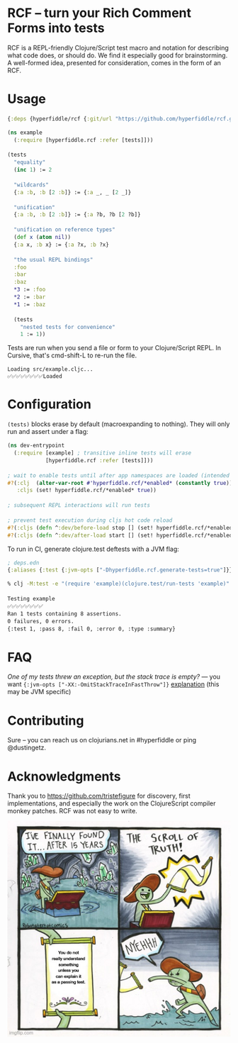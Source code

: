 # RCF – turn your Rich Comment Forms into tests

RCF is a REPL-friendly Clojure/Script test macro and notation for describing what code does, or should do. We find it especially good for brainstorming. A well-formed idea, presented for consideration, comes in the form of an RCF.

# Usage

```Clojure
{:deps {hyperfiddle/rcf {:git/url "https://github.com/hyperfiddle/rcf.git" :sha ...}}}
```
```clojure
(ns example
  (:require [hyperfiddle.rcf :refer [tests]]))

(tests
  "equality"
  (inc 1) := 2

  "wildcards"
  {:a :b, :b [2 :b]} := {:a _, _ [2 _]}

  "unification"
  {:a :b, :b [2 :b]} := {:a ?b, ?b [2 ?b]}

  "unification on reference types"
  (def x (atom nil))
  {:a x, :b x} := {:a ?x, :b ?x}

  "the usual REPL bindings"
  :foo
  :bar
  :baz
  *3 := :foo
  *2 := :bar
  *1 := :baz

  (tests
    "nested tests for convenience"
    1 := 1))
```

Tests are run when you send a file or form to your Clojure/Script REPL. In Cursive, that's cmd-shift-L to re-run the file.

```text
Loading src/example.cljc...
✅✅✅✅✅✅✅✅Loaded
```

# Configuration

`(tests)` blocks erase by default (macroexpanding to nothing). They will only run and assert under a flag:

```Clojure
(ns dev-entrypoint
  (:require [example] ; transitive inline tests will erase
            [hyperfiddle.rcf :refer [tests]]))

; wait to enable tests until after app namespaces are loaded (intended for subsequent REPL interactions) 
#?(:clj  (alter-var-root #'hyperfiddle.rcf/*enabled* (constantly true))
   :cljs (set! hyperfiddle.rcf/*enabled* true))

; subsequent REPL interactions will run tests

; prevent test execution during cljs hot code reload
#?(:cljs (defn ^:dev/before-load stop [] (set! hyperfiddle.rcf/*enabled* false)))
#?(:cljs (defn ^:dev/after-load start [] (set! hyperfiddle.rcf/*enabled* true)))
```

To run in CI, generate clojure.test deftests with a JVM flag:

```Clojure
; deps.edn
{:aliases {:test {:jvm-opts ["-Dhyperfiddle.rcf.generate-tests=true"]}}}
```
```bash
% clj -M:test -e "(require 'example)(clojure.test/run-tests 'example)"

Testing example
✅✅✅✅✅✅✅✅
Ran 1 tests containing 8 assertions.
0 failures, 0 errors.
{:test 1, :pass 8, :fail 0, :error 0, :type :summary}
```

# FAQ

*One of my tests threw an exception, but the stack trace is empty?* — you want `{:jvm-opts ["-XX:-OmitStackTraceInFastThrow"]}` [explanation](https://web.archive.org/web/20190416091616/http://yellerapp.com/posts/2015-05-11-clojure-no-stacktrace.html) (this may be JVM specific)

# Contributing

Sure – you can reach us on clojurians.net in #hyperfiddle or ping @dustingetz.

# Acknowledgments

Thank you to https://github.com/tristefigure for discovery, first implementations, and especially the work on the ClojureScript compiler monkey patches. RCF was not easy to write.

![Scroll Of Truth meme saying "you do not really understand something until you can explain it as a passing test".](./doc/meme.png)
